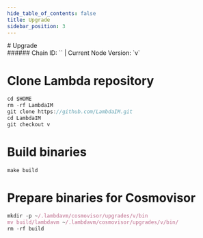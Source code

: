 ```yaml
---
hide_table_of_contents: false
title: Upgrade
sidebar_position: 3
---
```


<div class="h1-with-icon icon-lambda">
# Upgrade
</div>
###### Chain ID: `` | Current Node Version: `v`


# Clone Lambda repository
```js
cd $HOME
rm -rf LambdaIM
git clone https://github.com/LambdaIM.git
cd LambdaIM
git checkout v
 ```

# Build binaries
```js
make build
 ```

# Prepare binaries for Cosmovisor
```js
mkdir -p ~/.lambdavm/cosmovisor/upgrades/v/bin
mv build/lambdavm ~/.lambdavm/cosmovisor/upgrades/v/bin/
rm -rf build
```